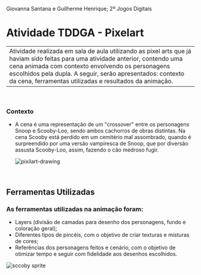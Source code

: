 Giovanna Santana e Guilherme Henrique; 2º Jogos Digitais
<br>
# Atividade TDDGA - Pixelart
<table>
  <tr>
    <td>
      Atividade realizada em sala de aula utilizando as pixel arts que já haviam sido feitas para uma atividade anterior, contendo uma cena animada com contexto envolvendo os personagens escolhidos pela dupla. A seguir, serão apresentados: contexto da cena, ferramentas utilizadas e resultados da animação.
    </td>
  </tr>
</table>
<br>

### Contexto 
- A cena é uma representação de um "crossover" entre os personagens Snoop e Scooby-Loo, sendo ambos cachorros de obras distintas. Na cena Scooby está perdido em um cemitério mal assombrado, quando é surpreendido por uma versão vampiresca de Snoop, que por diversão assusta Scooby-Loo, assim, fazendo o cão medroso fugir.
  
  ![pixilart-drawing](https://github.com/giovannasantt/atividadepixelart/assets/160945639/bd27b6d4-ee2d-4ea2-8b02-dbc4991750cd)
  
  <br>

## Ferramentas Utilizadas

### As ferramentas utilizadas na animação foram:
- Layers (divisão de camadas para desenho dos personagens, fundo e coloração geral);
- Diferentes tipos de pincéis, com o objetivo de criar texturas e misturas de cores;
- Referências dos personagens feitos e cenário, com o objetivo de otimizar tempo e seguir com fidelidade aos desenhos escolhidos.
  
![sccoby sprite](https://github.com/giovannasantt/atividadepixelart/assets/160945639/26f83b0d-b16d-40a1-88b7-f25e88f797f3)

  


